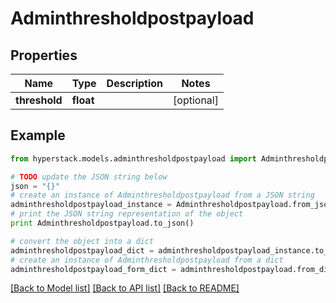 # Adminthresholdpostpayload


## Properties

Name | Type | Description | Notes
------------ | ------------- | ------------- | -------------
**threshold** | **float** |  | [optional] 

## Example

```python
from hyperstack.models.adminthresholdpostpayload import Adminthresholdpostpayload

# TODO update the JSON string below
json = "{}"
# create an instance of Adminthresholdpostpayload from a JSON string
adminthresholdpostpayload_instance = Adminthresholdpostpayload.from_json(json)
# print the JSON string representation of the object
print Adminthresholdpostpayload.to_json()

# convert the object into a dict
adminthresholdpostpayload_dict = adminthresholdpostpayload_instance.to_dict()
# create an instance of Adminthresholdpostpayload from a dict
adminthresholdpostpayload_form_dict = adminthresholdpostpayload.from_dict(adminthresholdpostpayload_dict)
```
[[Back to Model list]](../README.md#documentation-for-models) [[Back to API list]](../README.md#documentation-for-api-endpoints) [[Back to README]](../README.md)


